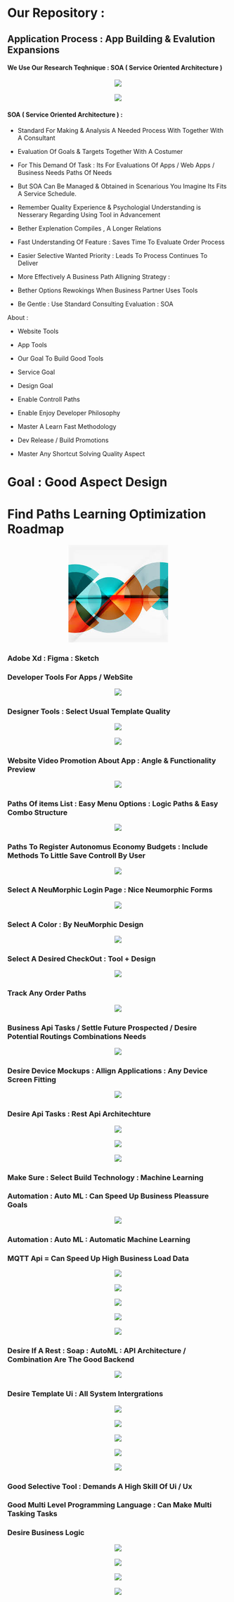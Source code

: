 # Our Repository :

<h2> Application Process : App Building & Evalution Expansions </h2>

<h4> We Use Our Research Teqhnique : SOA  ( Service Oriented Architecture ) </h4>

<p align="center">
  <a>
    <img src="https://batishtechnologies.com/wp-content/uploads/2015/04/service_oriented_architecture.jpg">
  </a>
</p>

<p align="center">
  <a>
    <img src="https://d3e3a9wpte0df0.cloudfront.net/wp-content/uploads/2021/03/soa-architecture_info-5.jpg">
  </a>
</p>


<h4> SOA  ( Service Oriented Architecture )  :  </h4>

- Standard For Making & Analysis A Needed Process With Together With A Consultant
- Evaluation Of Goals & Targets Together With A Costumer
- For This Demand Of Task : Its For Evaluations Of Apps / Web Apps / Business Needs Paths Of Needs 
- But SOA Can Be Managed & Obtained in Scenarious You Imagine Its Fits A Service Schedule. 
- Remember Quality Experience & Psychologial Understanding is Nesserary Regarding Using Tool in Advancement
- Bether Explenation Compiles , A Longer Relations
- Fast Understanding Of Feature : Saves Time To Evaluate Order Process
- Easier Selective Wanted Priority : Leads To Process Continues To Deliver
- More Effectively A Business Path Alligning Strategy : 
- Bether Options Rewokings When Business Partner Uses Tools


- Be Gentle : Use Standard Consulting Evaluation : SOA 


About :

- Website Tools

- App Tools 

- Our Goal To Build Good Tools

- Service Goal

- Design Goal 

- Enable Controll Paths 

- Enable Enjoy Developer Philosophy

- Master A Learn Fast Methodology 
- Dev Release / Build Promotions 

- Master Any Shortcut Solving Quality Aspect



<h1> Goal : Good Aspect Design </h1>

<h1> Find Paths Learning Optimization Roadmap </h1>

<p align="center">
  <a>
    <img src="https://github.com/CultureSupport/CultureSupport/blob/6323d49cca656684fb8c24f9e916d981f98d6615/images%20(1).jpeg">
  </a>
</p>




<h3> Adobe Xd : Figma : Sketch</h3>

<h3> Developer Tools For Apps / WebSite </h3>

<p align="center">
  <a>
    <img src="https://miro.medium.com/max/800/1*FSpnZBqwcCzq2gIh13xU1g.png">
  </a>
</p>




<h3> Designer Tools : Select Usual Template Quality </h3>



<p align="center">
  <a>
    <img src="https://i.pinimg.com/originals/f1/fc/ce/f1fcceaca4d645fea0c42428fc7f00fa.png">
  </a>
</p>


<p align="center">
  <a>
    <img src="https://designshack.net/wp-content/uploads/Online-Courses-App-UI-Adobe-XD-Templates.jpg">
  </a>
</p>


<h3> Website Video Promotion About App : Angle & Functionality Preview</h3>



<p align="center">
  <a>
    <img src="https://cdn.designrush.com/uploads/users/customer-2/image_1519926513_j5h2pfqgwDF7w4772EOFnLH3HrVhggA3rWbhvLhc.gif">
  </a>
</p>




<h3> Paths Of items List : Easy Menu Options : Logic Paths & Easy Combo Structure </h3>



<p align="center">
  <a>
    <img src="https://cdn.dribbble.com/users/1954038/screenshots/5584600/phone-animation.gif">
  </a>
</p>




<h3> Paths To Register Autonomus Economy Budgets : Include Methods To Little Save Controll By User </h3>



<p align="center">
  <a>
    <img src="https://cdn.dribbble.com/users/2200532/screenshots/11949103/media/fe4a9e5932e441a24e2bc65f67531db0.gif">
  </a>
</p>





<h3> Select A NeuMorphic Login Page :  Nice Neumorphic Forms </h3>



<p align="center">
  <a>
    <img src="https://cdn.dribbble.com/users/2500535/screenshots/11652917/media/eb1ec8111fac6ee8e970f2808f3f5435.png?compress=1&resize=400x300">
  </a>
</p>



<h3> Select A Color : By NeuMorphic Design  </h3>



<p align="center">
  <a>
    <img src="https://i0.wp.com/cssscript.com/wp-content/uploads/2020/02/neumorph.scss-Form-Fields.png?fit=921%2C616&ssl=1">
  </a>
</p>


<h3> Select A Desired CheckOut : Tool + Design  </h3>



<p align="center">
  <a>
    <img src="https://figmaelements.com/wp-content/uploads/2021/01/figma-stripe-checkout-template.png">
  </a>
</p>




<h3> Track Any Order Paths   </h3>



<p align="center">
  <a>
    <img src="https://xdresources.co/media/pages/resources/delivery-truck-app-adobe-xd-auto-anima-free-download/3792425216-1605194738/cover-800x600-crop-1-q90.png">
  </a>
</p>








<h3> Business Api Tasks / Settle Future Prospected / Desire Potential Routings Combinations Needs </h3>



<p align="center">
  <a>
    <img src="https://appinventiv.com/wp-content/uploads/sites/1/2018/05/A-Complete-Guide-to-API-Development.png">
  </a>
</p>





<h3> Desire Device Mockups : Allign Applications  : Any Device Screen Fitting  </h3>



<p align="center">
  <a>
    <img src="https://blogs.mulesoft.com/wp-content/uploads/api-connect-devices.png">
  </a>
</p>





<h3> Desire Api Tasks : Rest Api Architechture  </h3>



<p align="center">
  <a>
    <img src="https://www.nicepng.com/png/detail/380-3804700_the-api-itself-consists-of-two-calls-rest.png">
  </a>
</p>



<p align="center">
  <a>
    <img src="https://wisdominfosoft.com/images/innerpages/rest-app.png">
  </a>
</p>





<p align="center">
  <a>
    <img src="https://encrypted-tbn0.gstatic.com/images?q=tbn:ANd9GcSP3WWYyWKAj20AmbaNLoDXHKdbHKRrADgnZ0LviG1Q2_90LWl8WV87MZu97rSbicfiyQ4&usqp=CAU">
  </a>
</p>


<h3> Make Sure : Select Build Technology : Machine Learning </h3>


<h3> Automation : Auto ML : Can Speed Up Business Pleassure Goals </h3>



<p align="center">
  <a>
    <img src="https://2s7gjr373w3x22jf92z99mgm5w-wpengine.netdna-ssl.com/wp-content/uploads/2018/01/google-automl-vision.png">
  </a>
</p>





<h3> Automation : Auto ML : Automatic Machine Learning </h3>




<h3> MQTT Api = Can Speed Up High Business Load Data </h3>



<p align="center">
  <a>
    <img src="https://www.novotek.com/images/solutionpages/Kepware_solutionpages/IoT_Gateway_Technology.png">
  </a>
</p>


<p align="center">
  <a>
    <img src="https://docs.solace.com/Resources/Images/REST_OverView.png">
  </a>
</p>





<p align="center">
  <a>
    <img src="https://www.appliedaicourse.com/wp-content/uploads/2019/01/5.png">
  </a>
</p>



<p align="center">
  <a>
    <img src="https://encrypted-tbn0.gstatic.com/images?q=tbn:ANd9GcQ4f-AH25IsaIYr30OyClvqvvaoKMnK-Yw2ow&usqp=CAU">
  </a>
</p>



<p align="center">
  <a>
    <img src="https://miro.medium.com/max/3324/1*cLmdt2CQ0rzCRQ4sFJDtYA.png">
  </a>
</p>



<h3> Desire If A Rest : Soap : AutoML : API Architecture / Combination Are The Good Backend </h3>





<p align="center">
  <a>
    <img src="https://miro.medium.com/max/7016/1*ecBXg7uI6pr1TQU9dVBNew.jpeg">
  </a>
</p>






<h3> Desire Template Ui : All System Intergrations </h3>





<p align="center">
  <a>
    <img src="https://www.9tutorials.org/wp-content/uploads/2019/07/2020464_1dca-750x405.jpg">
  </a>
</p>



<p align="center">
  <a>
    <img src="https://soject.com/wp-content/uploads/2021/04/1_j18U6uvAg-ta2XBvDKNQlA.jpeg">
  </a>
</p>




<p align="center">
  <a>
    <img src="https://www.aalpha.net/wp-content/uploads/2020/12/full-stack-development.gif">
  </a>
</p>


<p align="center">
  <a>
    <img src="https://www.edureka.co/blog/wp-content/uploads/2018/11/Full-Stack-Developer-RoadMap-How-To-Become-A-Full-Stack-Developer-Edureka.png">
  </a>
</p>






<p align="center">
  <a>
    <img src="https://res.cloudinary.com/dmsxwwfb5/image/upload/v1595866967/full-stack-devlopment-min.png">
  </a>
</p>



<h3> Good Selective Tool : Demands A High Skill Of Ui / Ux  </h3>


<h3> Good Multi Level Programming Language : Can Make Multi Tasking Tasks </h3>



<h3> Desire Business Logic </h3>




<p align="center">
  <a>
    <img src="https://res.cloudinary.com/practicaldev/image/fetch/s--O4McG76W--/c_imagga_scale,f_auto,fl_progressive,h_900,q_auto,w_1600/https://thepracticaldev.s3.amazonaws.com/i/ve22swytp8eutrf38qfe.png">
  </a>
</p>






<p align="center">
  <a>
    <img src="https://miro.medium.com/max/1200/1*8Pj19eF9SDDeDPchFnYqlA.png">
  </a>
</p>







<p align="center">
  <a>
    <img src="https://colaninfotech.com/wp-content/uploads/2016/03/4-techniques-for-web-designer-developer.jpg">
  </a>
</p>



<p align="center">
  <a>
    <img src="https://www.aliceinfoweb.com/admin/images/services/web%20design.jpg">
  </a>
</p>




